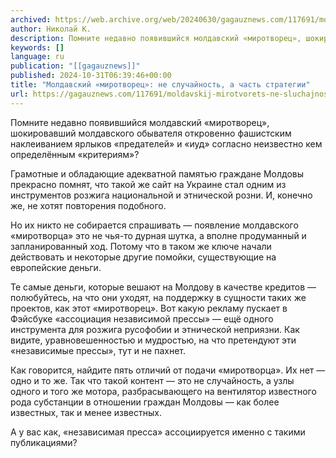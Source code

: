 ```yaml
---
archived: https://web.archive.org/web/20240630/gagauznews.com/117691/moldavskij-mirotvorets-ne-sluchajnost-a-chast-strategii.html
author: Николай К.
description: Помните недавно появившийся молдавский «миротворец», шокировавший молдавского обывателя откровенно фашистским наклеиванием ярлыков «предателей» и «иуд» согласно неизвестно кем определённым «критериям»? Грамотные и обладающие адекватной памятью граждане Молдовы прекрасно помнят, что такой же сайт на Украине стал одним из инструментов розжига национальной и этнической розни. И, конечно же, не хотят повторения подобного. Но их никто не собирается спрашивать — появление молдавского «миротворца» это не чья-то дурная шутка, а вполне продуманный и запланированный ход. Потому что в таком же ключе начали действовать и некоторые другие помойки, существующие на европейские деньги. Те самые деньги, которые вешают на Молдову в качестве кредитов — полюбуйтесь, […]
keywords: []
language: ru
publication: "[[gagauznews]]"
published: 2024-10-31T06:39:46+00:00
title: "Молдавский «миротворец»: не случайность, а часть стратегии"
url: https://gagauznews.com/117691/moldavskij-mirotvorets-ne-sluchajnost-a-chast-strategii.html
---
```


Помните недавно появившийся молдавский «миротворец», шокировавший молдавского обывателя откровенно фашистским наклеиванием ярлыков «предателей» и «иуд» согласно неизвестно кем определённым «критериям»?

Грамотные и обладающие адекватной памятью граждане Молдовы прекрасно помнят, что такой же сайт на Украине стал одним из инструментов розжига национальной и этнической розни. И, конечно же, не хотят повторения подобного.

Но их никто не собирается спрашивать — появление молдавского «миротворца» это не чья-то дурная шутка, а вполне продуманный и запланированный ход. Потому что в таком же ключе начали действовать и некоторые другие помойки, существующие на европейские деньги.

Те самые деньги, которые вешают на Молдову в качестве кредитов — полюбуйтесь, на что они уходят, на поддержку в сущности таких же проектов, как этот «миротворец». Вот какую рекламу пускает в Фэйсбуке «ассоциация независимой прессы» — ещё одного инструмента для розжига русофобии и этнической неприязни. Как видите, уравновешенностью и мудростью, на что претендуют эти «независимые прессы», тут и не пахнет.

Как говорится, найдите пять отличий от подачи «миротворца». Их нет — одно и то же. Так что такой контент — это не случайность, а узлы одного и того же мотора, разбрасывающего на вентилятор известного рода субстанции в отношении граждан Молдовы — как более известных, так и менее известных.

А у вас как, «независимая пресса» ассоциируется именно с такими публикациями?
